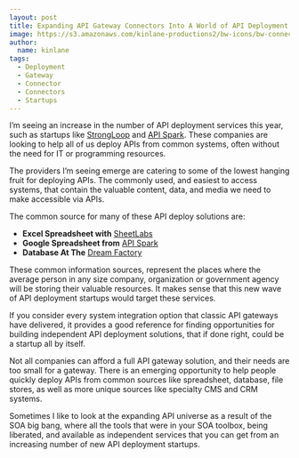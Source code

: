```yaml
---
layout: post
title: Expanding API Gateway Connectors Into A World of API Deployment Startups
image: https://s3.amazonaws.com/kinlane-productions2/bw-icons/bw-connector.png
author:
  name: kinlane
tags:
  - Deployment
  - Gateway
  - Connector
  - Connectors
  - Startups
---
```

I’m seeing an increase in the number of API deployment services this year, such as startups like [StrongLoop](http://bit.ly/1jLr1Pf) and [API Spark](http://bit.ly/1sgwGpq). These companies are looking to help all of us deploy APIs from common systems, often without the need for IT or programming resources.

The providers I’m seeing emerge are catering to some of the lowest hanging fruit for deploying APIs. The commonly used, and easiest to access systems, that contain the valuable content, data, and media we need to make accessible via APIs.

The common source for many of these API deploy solutions are:

*   **Excel Spreadsheet with** [SheetLabs](https://sheetlabs.com)
*   **Google Spreadsheet from** [API Spark](http://bit.ly/1sgwGpq)
*   **Database At The** [Dream Factory](http://www.dreamfactory.com/)

These common information sources, represent the places where the average person in any size company, organization or government agency will be storing their valuable resources. It makes sense that this new wave of API deployment startups would target these services.

If you consider every system integration option that classic API gateways have delivered, it provides a good reference for finding opportunities for building independent API deployment solutions, that if done right, could be a startup all by itself.

Not all companies can afford a full API gateway solution, and their needs are too small for a gateway. There is an emerging opportunity to help people quickly deploy APIs from common sources like spreadsheet, database, file stores, as well as more unique sources like specialty CMS and CRM systems.

Sometimes I like to look at the expanding API universe as a result of the SOA big bang, where all the tools that were in your SOA toolbox, being liberated, and available as independent services that you can get from an increasing number of new API deployment startups.
